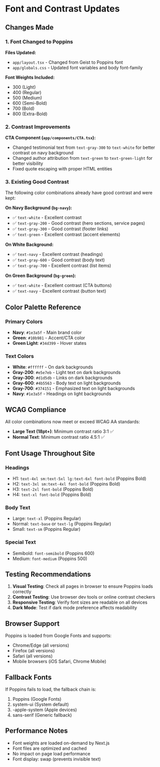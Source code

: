 # Font and Contrast Updates

## Changes Made

### 1. Font Changed to Poppins

**Files Updated:**
- `app/layout.tsx` - Changed from Geist to Poppins font
- `app/globals.css` - Updated font variables and body font-family

**Font Weights Included:**
- 300 (Light)
- 400 (Regular)
- 500 (Medium)
- 600 (Semi-Bold)
- 700 (Bold)
- 800 (Extra-Bold)

### 2. Contrast Improvements

**CTA Component (`app/components/CTA.tsx`):**
- Changed testimonial text from `text-gray-300` to `text-white` for better contrast on navy background
- Changed author attribution from `text-green` to `text-green-light` for better visibility
- Fixed quote escaping with proper HTML entities

### 3. Existing Good Contrast

The following color combinations already have good contrast and were kept:

**On Navy Background (`bg-navy`):**
- ✅ `text-white` - Excellent contrast
- ✅ `text-gray-200` - Good contrast (hero sections, service pages)
- ✅ `text-gray-300` - Good contrast (footer links)
- ✅ `text-green` - Excellent contrast (accent elements)

**On White Background:**
- ✅ `text-navy` - Excellent contrast (headings)
- ✅ `text-gray-600` - Good contrast (body text)
- ✅ `text-gray-700` - Excellent contrast (list items)

**On Green Background (`bg-green`):**
- ✅ `text-white` - Excellent contrast (CTA buttons)
- ✅ `text-navy` - Excellent contrast (button text)

## Color Palette Reference

### Primary Colors
- **Navy**: `#1e3a5f` - Main brand color
- **Green**: `#10b981` - Accent/CTA color
- **Green Light**: `#34d399` - Hover states

### Text Colors
- **White**: `#ffffff` - On dark backgrounds
- **Gray-200**: `#e5e7eb` - Light text on dark backgrounds
- **Gray-300**: `#d1d5db` - Links on dark backgrounds
- **Gray-600**: `#4b5563` - Body text on light backgrounds
- **Gray-700**: `#374151` - Emphasized text on light backgrounds
- **Navy**: `#1e3a5f` - Headings on light backgrounds

## WCAG Compliance

All color combinations now meet or exceed WCAG AA standards:
- **Large Text (18pt+)**: Minimum contrast ratio 3:1 ✅
- **Normal Text**: Minimum contrast ratio 4.5:1 ✅

## Font Usage Throughout Site

### Headings
- H1: `text-4xl sm:text-5xl lg:text-6xl font-bold` (Poppins Bold)
- H2: `text-3xl sm:text-4xl font-bold` (Poppins Bold)
- H3: `text-2xl font-bold` (Poppins Bold)
- H4: `text-xl font-bold` (Poppins Bold)

### Body Text
- Large: `text-xl` (Poppins Regular)
- Normal: `text-base` or `text-lg` (Poppins Regular)
- Small: `text-sm` (Poppins Regular)

### Special Text
- Semibold: `font-semibold` (Poppins 600)
- Medium: `font-medium` (Poppins 500)

## Testing Recommendations

1. **Visual Testing**: Check all pages in browser to ensure Poppins loads correctly
2. **Contrast Testing**: Use browser dev tools or online contrast checkers
3. **Responsive Testing**: Verify font sizes are readable on all devices
4. **Dark Mode**: Test if dark mode preference affects readability

## Browser Support

Poppins is loaded from Google Fonts and supports:
- Chrome/Edge (all versions)
- Firefox (all versions)
- Safari (all versions)
- Mobile browsers (iOS Safari, Chrome Mobile)

## Fallback Fonts

If Poppins fails to load, the fallback chain is:
1. Poppins (Google Fonts)
2. system-ui (System default)
3. -apple-system (Apple devices)
4. sans-serif (Generic fallback)

## Performance Notes

- Font weights are loaded on-demand by Next.js
- Font files are optimized and cached
- No impact on page load performance
- Font display: swap (prevents invisible text)
